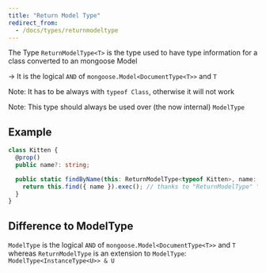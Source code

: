 ```yaml
---
title: "Return Model Type"
redirect_from:
  - /docs/types/returnmodeltype
---
```


The Type `ReturnModelType<T>` is the type used to have type information for a class converted to an mongoose Model

-> It is the logical `AND` of `mongoose.Model<DocumentType<T>>` and `T`

Note: It has to be always with `typeof Class`, otherwise it will not work

Note: This type should always be used over (the now internal) `ModelType`

## Example

```ts
class Kitten {
  @prop()
  public name?: string;

  public static findByName(this: ReturnModelType<typeof Kitten>, name: string) { // this is an Instance Method
    return this.find({ name }).exec(); // thanks to "ReturnModelType" "this" has type information
  }
}
```

## Difference to ModelType

`ModelType` is the logical `AND` of `mongoose.Model<DocumentType<T>>` and `T` whereas `ReturnModelType` is an extension to `ModelType`: `ModelType<InstanceType<U>> & U`
<!--I (hasezoey) don't know how the types worked there, and because ModelType was lacking some types i tried some things and came to this, but dont know what exactly it does-->
